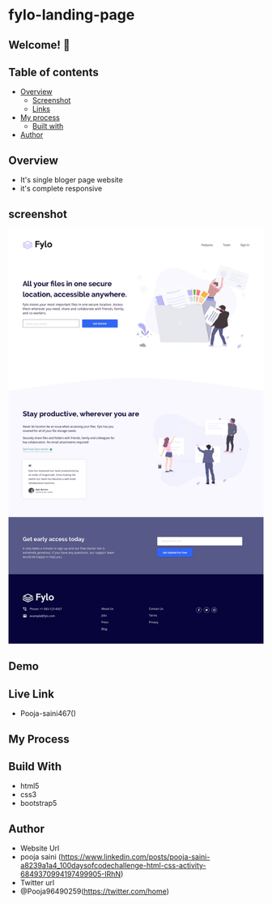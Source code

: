 # fylo-landing-page
## Welcome! 👋

## Table of contents

- [Overview](#overview)
  - [Screenshot](#screenshot)
  - [Links](#links)
- [My process](#my-process)
  - [Built with](#built-with)
- [Author](#author)

## Overview 
- It's single bloger page website
- it's complete responsive 


## screenshot
<img src="https://github.com/Pooja-saini467/fylo-landing-page/blob/master/fylo-landing-page/design/desktop-design.jpg?raw=true">

## Demo

 


## Live Link
- Pooja-saini467()


## My Process
## Build With
- html5
- css3
- bootstrap5

## Author
- Website Url
- pooja saini (https://www.linkedin.com/posts/pooja-saini-a8239a1a4_100daysofcodechallenge-html-css-activity-6849370994197499905-IRhN)
- Twitter url
- @Pooja96490259(https://twitter.com/home)

